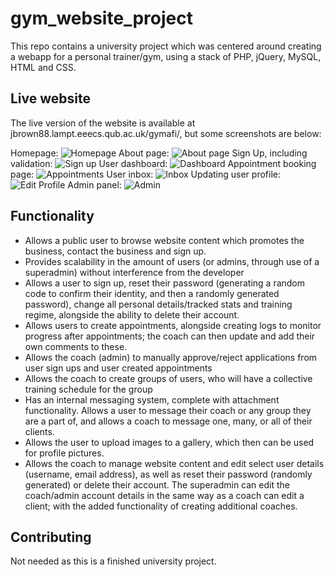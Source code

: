 # gym_website_project
This repo contains a university project which was centered around creating a webapp for a personal trainer/gym, using a stack of PHP, jQuery, MySQL, HTML and CSS. 

## Live website
The live version of the website is available at jbrown88.lampt.eeecs.qub.ac.uk/gymafi/, but some screenshots are below:

Homepage:
![Homepage](https://i.imgur.com/N6FhYJc.jpg)
About page:
![About page](https://i.imgur.com/daZvzfL.png)
Sign Up, including validation:
![Sign up](https://i.imgur.com/U6DWNo9.png)
User dashboard:
![Dashboard](https://i.imgur.com/lJIv4Cs.png)
Appointment booking page:
![Appointments](https://i.imgur.com/wZmHFDa.png)
User inbox:
![Inbox](https://i.imgur.com/IZZAc6W.png)
Updating user profile:
![Edit Profile](https://i.imgur.com/SolN9OG.png)
Admin panel:
![Admin](https://i.imgur.com/uKJGvMe.png)



## Functionality
- Allows a public user to browse website content which promotes the business, contact the business and sign up.
- Provides scalability in the amount of users (or admins, through use of a superadmin) without interference from the developer
- Allows a user to sign up, reset their password (generating a random code to confirm their identity, and then a randomly generated password), change all personal details/tracked stats and training regime, alongside the ability to delete their account.
- Allows users to create appointments, alongside creating logs to monitor progress after appointments; the coach can then update and add their own comments to these.
- Allows the coach (admin) to manually approve/reject applications from user sign ups and user created appointments
- Allows the coach to create groups of users, who will have a collective training schedule for the group
- Has an internal messaging system, complete with attachment functionality. Allows a user to message their coach or any group they are a part of, and allows a coach to message one, many, or all of their clients.
- Allows the user to upload images to a gallery, which then can be used for profile pictures.
- Allows the coach to manage website content and edit select user details (username, email address), as well as reset their password (randomly generated) or delete their account. The superadmin can edit the coach/admin account details in the same way as a coach can edit a client; with the added functionality of creating additional coaches.

## Contributing

Not needed as this is a finished university project.
